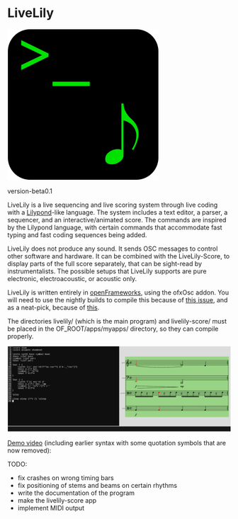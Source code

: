 # LiveLily
![LiveLily logo](images/livelily_logo_scaled.png?raw=true)
   
version-beta0.1

LiveLily is a live sequencing and live scoring system through live coding with a [Lilypond]-like language. The system includes a text editor, a parser, a sequencer, and an interactive/animated score. The commands are inspired by the Lilypond language, with certain commands that accommodate fast typing and fast coding sequences being added.

LiveLily does not produce any sound. It sends OSC messages to control other software and hardware. It can be combined with the LiveLily-Score, to display parts of the full score separately, that can be sight-read by instrumentalists. The possible setups that LiveLily supports are pure electronic, electroacoustic, or acoustic only.

LiveLily is written entirely in [openFrameworks], using the ofxOsc addon. You will need to use the nightly builds to compile this because of [this issue], and as a neat-pick, because of [this].

The directories livelily/ (which is the main program) and livelily-score/ must be placed in the OF_ROOT/apps/myapps/ directory, so they can compile properly.
   
![LiveLily screenshow](images/livelily_screenshot.png?raw=true)
  
[Demo video] (including earlier syntax with some quotation symbols that are now removed):

  
TODO:
- fix crashes on wrong timing bars
- fix positioning of stems and beams on certain rhythms
- write the documentation of the program
- make the livelily-score app
- implement MIDI output

[openFrameworks]: https://openframeworks.cc/
[this issue]: https://forum.openframeworks.cc/t/are-monospace-fonts-really-monospace/40358
[this]: https://forum.openframeworks.cc/t/how-to-set-a-custom-icon-for-an-app/41613
[Demo video]: https://vimeo.com/781559305
[Lilypond]: https://lilypond.org/
